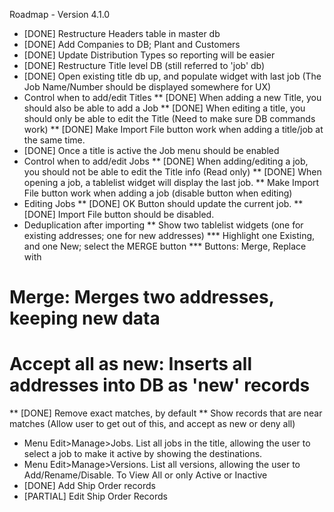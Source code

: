 Roadmap - Version 4.1.0

* [DONE] Restructure Headers table in master db
* [DONE] Add Companies to DB; Plant and Customers
* [DONE] Update Distribution Types so reporting will be easier
* [DONE] Restructure Title level DB (still referred to 'job' db)
* [DONE] Open existing title db up, and populate widget with last job (The Job Name/Number should be displayed somewhere for UX)
* Control when to add/edit Titles
** [DONE] When adding a new Title, you should also be able to add a Job
** [DONE] When editing a title, you should only be able to edit the Title (Need to make sure DB commands work)
** [DONE] Make Import File button work when adding a title/job at the same time.
* [DONE] Once a title is active the Job menu should be enabled
* Control when to add/edit Jobs
** [DONE] When adding/editing a job, you should not be able to edit the Title info (Read only)
** [DONE] When opening a job, a tablelist widget will display the last job.
** Make Import File button work when adding a job (disable button when editing)
* Editing Jobs
** [DONE] OK Button should update the current job.
** [DONE] Import File button should be disabled.
* Deduplication after importing
** Show two tablelist widgets (one for existing addresses; one for new addresses)
*** Highlight one Existing, and one New; select the MERGE button
*** Buttons: Merge, Replace with
# Merge: Merges two addresses, keeping new data
# Accept all as new: Inserts all addresses into DB as 'new' records
** [DONE] Remove exact matches, by default
** Show records that are near matches (Allow user to get out of this, and accept as new or deny all)
* Menu Edit>Manage>Jobs. List all jobs in the title, allowing the user to select a job to make it active by showing the destinations.
* Menu Edit>Manage>Versions. List all versions, allowing the user to Add/Rename/Disable. To View All or only Active or Inactive
* [DONE] Add Ship Order records
* [PARTIAL] Edit Ship Order Records

